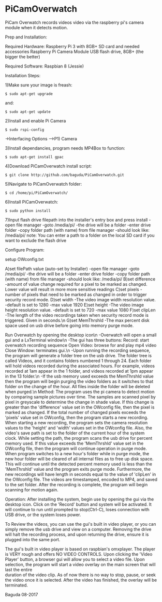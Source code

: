 # PiCamOverwatch

PiCam Overwatch records videos video via the raspberry pi's camera module when it detects motion. 

Prep and Installation:

Required Hardware:
 Raspberry Pi 3 with 8GB+ SD card and needed accessories
 Raspberry Pi Camera Module 
 USB flash drive, 8GB+ (the bigger the better)

Required Software:
 Raspbian 8 (Jessie) 

Installation Steps:

1)Make sure your image is freash:

	$ sudo apt-get upgrade

and:

	$ sudo apt-get update

2)Install and enable Pi Camera

	$ sudo rspi-config

->Interfacing Options
-->P1) Camera

3)Install dependancies, program needs MP4Box to function:

	$ sudo apt-get install gpac

4)Download PiCamOverwatch install script:

	$ git clone http://github.com/baguda/PiCamOverwatch.git

5)Navigate to PiCamOverwatch folder:

	$ cd /home/pi/PiCamOverwatch/

6)Install PiCamOverwatch:

	$ sudo python install

7)Input flash drive filepath into the installer's entry box and press install
  -open file manager
	-goto /media/pi/
	-the drive will be a folder
	-enter drive folder
	-copy folder path (with name) from file manager
	-should look like:
	  /media/pi/<driveName>
  note: You can enter a path to a folder on the local SD card if you want to exclude the flash drive 
        

Configure Program:

setup OWconfig.txt 
	
A)set filePath value (auto-set by Installer)
-open file manager
-goto /media/pi/
-the drive will be a folder
-enter drive folder
-copy folder path (with name) from file manager
-should look like:
 /media/pi/<driveName>
B)set difference
-amount of value change required for a pixel to
 be marked as changed. Lower value will result 
 in more more sensitive readings
C)set pixels
-number of pixels that need to be marked as 
 changed in order to trigger security record
 mode. 
D)set width
-The video image width resolution value.
-default is set to 1280
-max value 1920
E)set height
-The video image height resolution value.
-default is set to 720
-max value 1080
F)set clipLen
-The length of the video recordings taken when
 security record mode is triggered. Given in
 seconds.\n
G)set MemThrshld
-The max percent disk space used on usb drive 
 before going into memory purge mode.


Run Overwatch by opening the desktop icon\n
-Overwatch will open a small gui and a LxTerminal window\n
-The gui has three buttons:
  Record: start overwatch recording sequence
  Open Video: browse for and play mp4 video
  Close Window: terminates gui.\n
-Upon running the recording sequence, the program will 
 generate a folder tree on the usb drive. The folder tree
 is called Videos, and it contains folders numbered 1 
 through 24. Each folder will hold videos recorded during 
 the associated hours. For example, videos recorded at 1am
 appear in the 1 folder, and videos recorded at 1pm appear
 in the 13 folder.\n
-If the usb memory used exceeds the MemThrshld value then
 the program will begin purging the video folders as it 
 switches to that folder on the change of the hour. All
 files inside the folder will be deleted when purged.\n
Method:
The program uses the pi camera to detect motion by comparing 
sample pictures over time. The samples are scanned pixel by pixel
in greyscale to determine the change in shade value. If this 
change is greater than the 'difference' value set in the OWconfig
file, then the pixel is marked as changed. If the total number of
changed pixels exceeds the 'pixels' value set in OWconfig, then 
the program starts a new recording.
When starting a new recording, the program sets the camera 
resolution values to the 'height' and 'width' values set in the 
OWconfig file. Also, the video's save path is set to the folder of
the current hour of the system clock. While setting the path, the
program scans the usb drive for percent memory used. If this 
value exceeds the 'MemThrshld' value set in the OWconfig file,
then the program will continue operation in purge mode. When
program switches to a new hour's folder while in purge mode,
the new hour folder will be cleared of all internal files as to 
free up disk space. This will continue until the detected 
percent memory used is less than the 'MemThrshld' value and 
the program exits purge mode.
Furthermore, the new recordings will have length in seconds 
equal to the value of 'clipLen' in the OWconfig file. The videos
are timestamped, encoded to MP4, and saved to the set folder. 
After the recording is complete, the program will begin scanning 
for motion again.

Operation:
After installing the system, begin use by opening the gui via the
desktop icon. Click on the 'Record' button and system will be
activated. It will continue to run until prompted to stop(Ctrl-C),
loses connection with USB drive, or the system loses power. 
	
To Review the videos, you can use the gui's built in video player,
or you can simply remove the usb drive and view on a computer. 
Removing the drive will halt the recording process, and upon 
returning the drive, ensure it is plugged into the same port. 

The gui's built in video player is based on raspbian's omxplayer.
The player is VERY rough and offers NO VIDEO CONTROLS. Upon
clicking the 'Video Player' button, a browser gui will allow you
to select a video file. Upon selection, the program will start
a video overlay on the main screen that will last the entire 	
duration of the video clip. As of now there is no way to stop,
pause, or seek the video once it is selected. After the video has
finished, the overlay will be terminated.
	  


Baguda 08-2017

